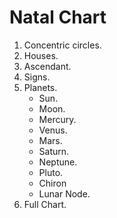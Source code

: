 # Natal Chart

1. Concentric circles.
2. Houses.
3. Ascendant.
4. Signs.
5. Planets.
    * Sun.
    * Moon.
    * Mercury.
    * Venus.
    * Mars.
    * Saturn.
    * Neptune.
    * Pluto.
    * Chiron
    * Lunar Node.
6. Full Chart.
